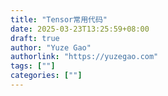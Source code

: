 ```yaml
---
title: "Tensor常用代码"
date: 2025-03-23T13:25:59+08:00
draft: true
author: "Yuze Gao"
authorlink: "https://yuzegao.com"
tags: [""]
categories: [""]
---
```




